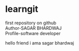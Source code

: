 # learngit
first repository on github
<br>
Author-SAGAR BHARDWAJ
<br>
Profile-software developer
<p>hello friend i ama sagar bhardwaj</p>
